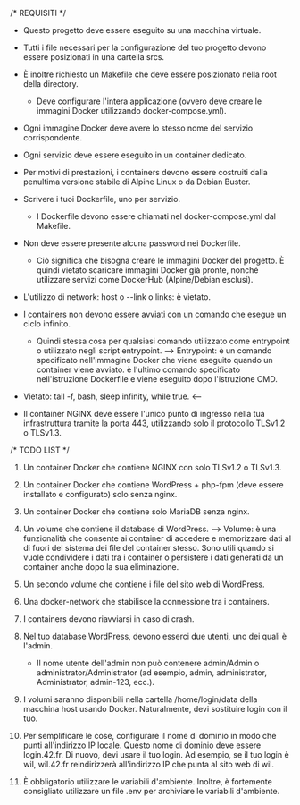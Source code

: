 /* REQUISITI */

- Questo progetto deve essere eseguito su una macchina virtuale.

- Tutti i file necessari per la configurazione del tuo progetto devono essere posizionati in una cartella srcs.

- È inoltre richiesto un Makefile che deve essere posizionato nella root della directory. 
  - Deve configurare l'intera applicazione (ovvero deve creare le immagini Docker utilizzando docker-compose.yml).

- Ogni immagine Docker deve avere lo stesso nome del servizio corrispondente.

- Ogni servizio deve essere eseguito in un container dedicato.

- Per motivi di prestazioni, i containers devono essere costruiti dalla penultima versione stabile di Alpine Linux o da Debian Buster.

- Scrivere i tuoi Dockerfile, uno per servizio.
  - I Dockerfile devono essere chiamati nel docker-compose.yml dal Makefile.

- Non deve essere presente alcuna password nei Dockerfile.
  - Ciò significa che bisogna creare le immagini Docker del progetto. È quindi vietato scaricare immagini Docker già pronte, 
    nonché utilizzare servizi come DockerHub (Alpine/Debian esclusi).

- L'utilizzo di network: host o --link o links: è vietato.

- I containers non devono essere avviati con un comando che esegue un ciclo infinito. 
  - Quindi stessa cosa per qualsiasi comando utilizzato come entrypoint o utilizzato negli script entrypoint.
    --> Entrypoint: è un comando specificato nell'immagine Docker che viene eseguito quando un container viene avviato. 
                    è l'ultimo comando specificato nell'istruzione Dockerfile e viene eseguito dopo l'istruzione CMD.
    
- Vietato: tail -f, bash, sleep infinity, while true. <--

- Il container NGINX deve essere l'unico punto di ingresso nella tua infrastruttura tramite la porta 443, 
  utilizzando solo il protocollo TLSv1.2 o TLSv1.3.



/* TODO LIST */

1) Un container Docker che contiene NGINX con solo TLSv1.2 o TLSv1.3.

2) Un container Docker che contiene WordPress + php-fpm (deve essere installato e configurato) solo senza nginx.

3) Un container Docker che contiene solo MariaDB senza nginx.

4) Un volume che contiene il database di WordPress.
    --> Volume: è una funzionalità che consente ai container di accedere e memorizzare dati al di fuori del sistema dei file del container stesso. Sono utili quando si vuole condividere i dati tra i container o persistere i dati generati da un container anche dopo la sua eliminazione.

5) Un secondo volume che contiene i file del sito web di WordPress.

6) Una docker-network che stabilisce la connessione tra i containers.

7) I containers devono riavviarsi in caso di crash.

8) Nel tuo database WordPress, devono esserci due utenti, uno dei quali è l'admin. 
   - Il nome utente dell'admin non può contenere admin/Admin o administrator/Administrator (ad esempio, admin, administrator, Administrator, admin-123, ecc.).

9) I volumi saranno disponibili nella cartella /home/login/data della macchina host usando Docker. Naturalmente, devi sostituire login con il tuo.

10) Per semplificare le cose, configurare il nome di dominio in modo che punti all'indirizzo IP locale. 
    Questo nome di dominio deve essere login.42.fr. Di nuovo, devi usare il tuo login. 
    Ad esempio, se il tuo login è wil, wil.42.fr reindirizzerà all'indirizzo IP che punta al sito web di wil.

11) È obbligatorio utilizzare le variabili d'ambiente. Inoltre, è fortemente consigliato utilizzare un file .env per archiviare le variabili d'ambiente.